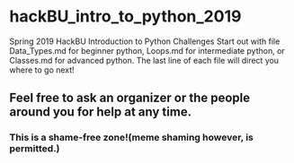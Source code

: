 # hackBU_intro_to_python_2019
Spring 2019 HackBU Introduction to Python Challenges
Start out with file Data_Types.md for beginner python,
Loops.md for intermediate python, or Classes.md for advanced python.
The last line of each file will direct you where to go next!
## Feel free to ask an organizer or the people around you for help at any time.
### This is a shame-free zone!(meme shaming however, is permitted.)
